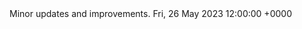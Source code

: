 <?xml version="1.0" encoding="utf-8"?>
<rss version="2.0" xmlns:sparkle="http://www.andymatuschak.org/xml-namespaces/sparkle">
    <channel>
        <title>eBixi</title>
        <item>
            <title>Version 1.6.24</title>
            <description>Minor updates and improvements.</description>
            <pubDate>Fri, 26 May 2023 12:00:00 +0000</pubDate>
            <enclosure url="https://play.google.com/store/apps/details?id=com.ebixi.ebiximobiley" sparkle:version="1.6.240" sparkle:os="android" />
        </item>
    </channel>
</rss>
